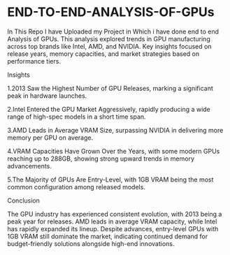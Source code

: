 # END-TO-END-ANALYSIS-OF-GPUs
In This Repo I have Uploaded my Project in Which i have done end to end Analysis of GPUs. This analysis explored trends in GPU manufacturing across top brands like Intel, AMD, and NVIDIA. Key insights focused on release years, memory capacities, and market strategies based on performance tiers.

Insights  

1.2013 Saw the Highest Number of GPU Releases, marking a significant peak in hardware launches.

2.Intel Entered the GPU Market Aggressively, rapidly producing a wide range of high-spec models in a short time span.

3.AMD Leads in Average VRAM Size, surpassing NVIDIA in delivering more memory per GPU on average.

4.VRAM Capacities Have Grown Over the Years, with some modern GPUs reaching up to 288GB, showing strong upward trends in memory advancements.

5.The Majority of GPUs Are Entry-Level, with 1GB VRAM being the most common configuration among released models.

Conclusion

The GPU industry has experienced consistent evolution, with 2013 being a peak year for releases. AMD leads in average VRAM capacity, while Intel has rapidly expanded its lineup. Despite advances, entry-level GPUs with 1GB VRAM still dominate the market, indicating continued demand for budget-friendly solutions alongside high-end innovations.
